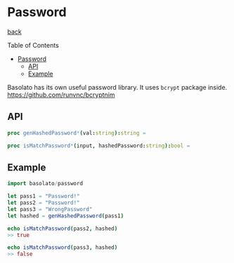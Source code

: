 Password
===
[back](../README.md)

Table of Contents

<!--ts-->
   * [Password](#password)
      * [API](#api)
      * [Example](#example)

<!-- Added by: root, at: Wed Oct 14 05:19:47 UTC 2020 -->

<!--te-->

Basolato has its own useful password library. It uses `bcrypt` package inside.  
https://github.com/runvnc/bcryptnim

## API
```nim
proc genHashedPassword*(val:string):string =

proc isMatchPassword*(input, hashedPassword:string):bool =
```

## Example
```nim
import basolato/password

let pass1 = "Password!"
let pass2 = "Password!"
let pass3 = "WrongPassword"
let hashed = genHashedPassword(pass1)

echo isMatchPassword(pass2, hashed)
>> true

echo isMatchPassword(pass3, hashed)
>> false
```
